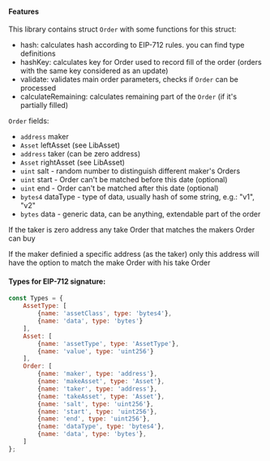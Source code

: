 #### Features

This library contains struct `Order` with some functions for this struct:
- hash: calculates hash according to EIP-712 rules. you can find type definitions
- hashKey: calculates key for Order used to record fill of the order (orders with the same key considered as an update)
- validate: validates main order parameters, checks if `Order` can be processed
- calculateRemaining: calculates remaining part of the `Order` (if it's partially filled)

`Order` fields:
- `address` maker
- `Asset` leftAsset (see LibAsset)
- `address` taker (can be zero address)
- `Asset` rightAsset (see LibAsset)
- `uint` salt - random number to distinguish different maker's Orders
- `uint` start - Order can't be matched before this date (optional)
- `uint` end - Order can't be matched after this date (optional)
- `bytes4` dataType - type of data, usually hash of some string, e.g.: "v1", "v2"
- `bytes` data - generic data, can be anything, extendable part of the order

If the taker is zero address any take Order that matches the makers Order can buy

If the maker definied a specific address (as the taker) only this address will have the option to match the make Order with his take Order

#### Types for EIP-712 signature:
```javascript
const Types = {
	AssetType: [
		{name: 'assetClass', type: 'bytes4'},
		{name: 'data', type: 'bytes'}
	],
	Asset: [
		{name: 'assetType', type: 'AssetType'},
		{name: 'value', type: 'uint256'}
	],
	Order: [
		{name: 'maker', type: 'address'},
		{name: 'makeAsset', type: 'Asset'},
		{name: 'taker', type: 'address'},
		{name: 'takeAsset', type: 'Asset'},
		{name: 'salt', type: 'uint256'},
		{name: 'start', type: 'uint256'},
		{name: 'end', type: 'uint256'},
		{name: 'dataType', type: 'bytes4'},
		{name: 'data', type: 'bytes'},
	]
};
```